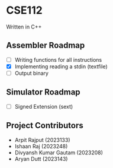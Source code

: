 # CSE112
Written in C++

## Assembler Roadmap
- [ ] Writing functions for all instructions
- [x] Implementing reading a stdin (textfile)
- [ ] Output binary

## Simulator Roadmap
- [ ] Signed Extension (sext)

## Project Contributors
- Arpit Rajput (2023133)
- Ishaan Raj (2023248)
- Divyansh Kumar Gautam (2023208)
- Aryan Dutt (2023143)
